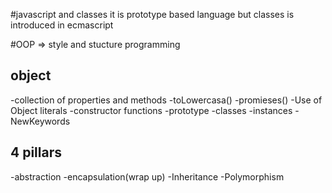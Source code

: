 #javascript and classes
it is prototype based language
but classes is introduced in ecmascript

#OOP => style and stucture programming

## object
-collection of properties and methods
-toLowercasa()
-promieses()
-Use of Object literals
-constructor functions
-prototype
-classes
-instances
-NewKeywords
## 4 pillars
-abstraction
-encapsulation(wrap up)
-Inheritance
-Polymorphism
